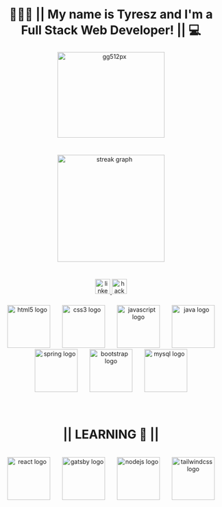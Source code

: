 <br clear="both">

<h1 align="center">🙋🏽‍♂️   ||   My name is Tyresz and I'm a Full Stack Web Developer!   ||   💻</h1>

###

<div align="center">
  <img height="200" src="https://live.staticflickr.com/65535/53073978036_aca0b53305.jpg" width="250" height="350" alt="gg512px"/>
</div>

###

<br clear="both">

<div align="center">
  <img src="https://streak-stats.demolab.com?user=tyreszb&locale=en&mode=daily&theme=tokyonight&hide_border=true&border_radius=5&date_format=j/n[/Y]" height="250" alt="streak graph"  />
</div>

###

<br clear="both">

<div align="center">
  <a href="https://www.linkedin.com/in/tyreszbrash/" target="_blank">
    <img src="https://img.shields.io/static/v1?message=LinkedIn&logo=linkedin&label=&color=0077B5&logoColor=white&labelColor=&style=for-the-badge" height="35" alt="linkedin logo"  />
  </a>
  <a href="https://www.hackerrank.com/tyresz_brash?hr_r=1" target="_blank">
    <img src="https://img.shields.io/static/v1?message=HackerRank&logo=hackerrank&label=&color=2EC866&logoColor=white&labelColor=&style=for-the-badge" height="35" alt="hackerrank logo"  />
  </a>
</div>

###

<div align="center">
  <img src="https://cdn.jsdelivr.net/gh/devicons/devicon/icons/html5/html5-original.svg" height="100" alt="html5 logo"  />
  <img width="20" />
  <img src="https://cdn.jsdelivr.net/gh/devicons/devicon/icons/css3/css3-original.svg" height="100" alt="css3 logo"  />
  <img width="20" />
  <img src="https://cdn.jsdelivr.net/gh/devicons/devicon/icons/javascript/javascript-original.svg" height="100" alt="javascript logo"  />
  <img width="20" />
  <img src="https://cdn.jsdelivr.net/gh/devicons/devicon/icons/java/java-original.svg" height="100" alt="java logo"  />
  <img width="20" />
  <img src="https://cdn.jsdelivr.net/gh/devicons/devicon/icons/spring/spring-original.svg" height="100" alt="spring logo"  />
  <img width="20" />
  <img src="https://cdn.jsdelivr.net/gh/devicons/devicon/icons/bootstrap/bootstrap-original.svg" height="100" alt="bootstrap logo"  />
  <img width="20" />
  <img src="https://cdn.jsdelivr.net/gh/devicons/devicon/icons/mysql/mysql-original.svg" height="100" alt="mysql logo"  />
  <img width="20" />
</div>

###

<br clear="both">
<h1 align="center">  ||  LEARNING 🧠  ||  </h1>
<br clear="both">
<div align="center">
  <img src="https://cdn.jsdelivr.net/gh/devicons/devicon/icons/react/react-original.svg" height="100" alt="react logo"  />
  <img width="20" />
  <img src="https://cdn.jsdelivr.net/gh/devicons/devicon/icons/gatsby/gatsby-plain.svg" height="100" alt="gatsby logo"  />
  <img width="20" />
  <img src="https://cdn.jsdelivr.net/gh/devicons/devicon/icons/nodejs/nodejs-original.svg" height="100" alt="nodejs logo"  />
  <img width="20" />
  <img src="https://cdn.jsdelivr.net/gh/devicons/devicon/icons/tailwindcss/tailwindcss-plain.svg" height="100" alt="tailwindcss logo"  />
  <img width="20" />
</div>

###




